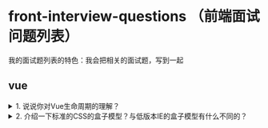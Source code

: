 # front-interview-questions （前端面试问题列表）

我的面试题列表的特色：我会把相关的面试题，写到一起

## vue

<details>

<summary>1.  说说你对Vue生命周期的理解？</summary>

### You can add a header

You can add text within a collapsed section. 

You can add an image or a code block, too.

```ruby
   puts "Hello World"
```
![图片描述](http://example.com/image.png)

</details>
<details>

<summary>2.  介绍一下标准的CSS的盒子模型？与低版本IE的盒子模型有什么不同的？</summary>
</details>
